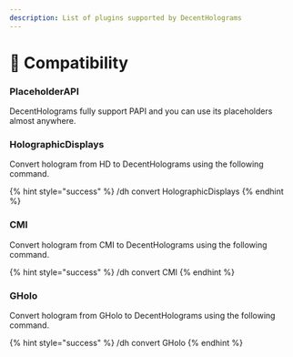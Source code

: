 ```yaml
---
description: List of plugins supported by DecentHolograms
---
```


# 🔗 Compatibility

### PlaceholderAPI

DecentHolograms fully support PAPI and you can use its placeholders almost anywhere.

### HolographicDisplays

Convert hologram from HD to DecentHolograms using the following command.

{% hint style="success" %}
/dh convert HolographicDisplays
{% endhint %}

### CMI

Convert hologram from CMI to DecentHolograms using the following command.

{% hint style="success" %}
/dh convert CMI
{% endhint %}

### GHolo

Convert hologram from GHolo to DecentHolograms using the following command.

{% hint style="success" %}
/dh convert GHolo
{% endhint %}
